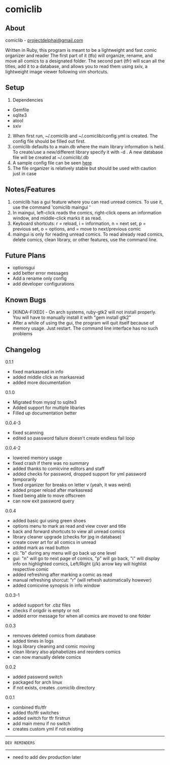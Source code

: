 comiclib
================

About
---------------
comiclib - projectdelphai@gmail.com

Written in Ruby, this program is meant to be a lightweight and fast comic organizer and reader
The first part of it (tfo) will organize, rename, and move all comics to a designated folder. The 
second part (tfr) will scan all the titles, add it to a database, and allows you to read them using
sxiv, a lightweight image viewer following vim shortcuts.
	
Setup
-----------
1. Dependencies
  * Gemfile
  * sqlite3
  * atool
  * sxiv
2. When first run, ~/.comiclib and ~/.comiclib/config.yml is created. The config file should be filled out first.
3. comiclib defaults to a main.db where the main library information is held. To create/use a new/different library specify it with -d <database name>. A new database file will be created at ~/.comiclib/<databasename>.db
4. A sample config file can be seen [here](http://pastebin.com/nGcY96Cu)
5. The file organizer is relatively stable but should be used with caution just in case

Notes/Features
--------------
1. comiclib has a gui feature where you can read unread comics. To use it, use the command 'comiclib maingui <options>'
2. In maingui, left-click reads the comics, right-click opens an information window, and middle-click marks it as read.
3. Keyboard shortcuts: r = reload, i = information, n = next set, p = previous set, o = options, <Right> and <Left> = move to next/previous comic
4. maingui is only for reading unread comics. To read already read comics, delete comics, clean library, or other features, use the command line.

Future Plans
------------------

* optionsgui
* add better error messages 
* Add a rename only config
* add developer configurations

Known Bugs
----------------
* [KINDA-FIXED] - On arch systems, ruby-gtk2 will not install properly. You will have to manually install it with
  "gem install gtk2"
* After a while of using the gui, the program will quit itself because of memory usage. Just restart. The command
  line interface has no such problems

Changelog
----------------
0.1.1
* fixed markasread in info
* added middle click as markasread
* added more documentation

0.1.0
* Migrated from mysql to sqlite3
* Added support for multiple libaries
* Filled up documentation better

0.0.4-3
* fixed scanning
* edited so password failure doesn't create endless fail loop

0.0.4-2
* lowered memory usage
* fixed crash if there was no summary
* added thanks to comicvine editors and staff
* added checks for password, dropped support for yml password temporarily
* fixed organizer for breaks on letter v (yeah, it was weird)
* added proper reload after markasread
* fixed being able to move offscreen
* can now exit password query

0.0.4
* added basic gui using green shoes
* options menu to mark as read and view cover and title
* back and forward shortcuts to view all unread comics
* library cleaner upgrade (checks for jpg in database)
* create cover art for all comics in unread
* added mark as read button
* cli: "b" during any menu will go back up one level
* gui: "n" will go to next page of comics, "p" will go back, "i" will display info on highlighted comics,
	Left/Right (j/k) arrow key will highlist respective comic
* added refreshing after marking a comic as read
* manual refreshing shorcut: "r" (will refresh automatically however)
* added comicvine synopsis in info window
		

0.0.3-1
* added support for .cbz files
* checks if origdir is empty or not
* added error message for when all comics are moved to one folder

0.0.3
* removes deleted comics from database
* added times in logs
* logs library cleaning and comic moving
* clean library also alphabetizes and reorders comics
* can now manually delete comics

0.0.2
* added password switch
* packaged for arch linux
* if not exists, creates .comiclib directory

0.0.1
* combined tfo/tfr
* added tfo/tfr switches
* added switch for tfr firstrun
* add main menu if no switch
* creates custom yml if not existing

*******************************************
	DEV REMINDERS
*******************************************

* need to add dev production later
